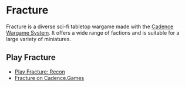 # Fracture

Fracture is a diverse sci-fi tabletop wargame made with the [Cadence Wargame System](https://cadence.games). It offers a wide range of factions and is suitable for a large variety of miniatures.

## Play Fracture

- [Play Fracture: Recon](https://github.com/open-source-tabletop/fracture/blob/main/fracture-recon/fracture-recon.md)
- [Fracture on Cadence.Games](https://cadence.games/fracture/)